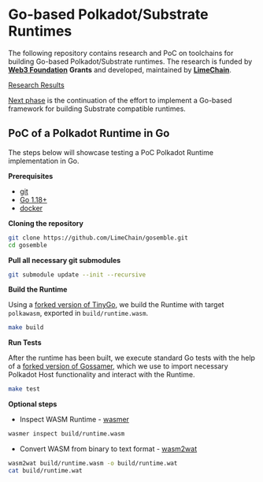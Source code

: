 # Go-based Polkadot/Substrate Runtimes 

The following repository contains research and PoC on toolchains for building Go-based Polkadot/Substrate runtimes.
The research is funded by [**Web3 Foundation**](https://web3.foundation) **Grants** and developed, maintained by
[**LimeChain**](https://limechain.tech).

[Research Results](./docs/2-go-based-polkadot-runtime.md)

[Next phase](https://github.com/LimeChain/gosemble) is the continuation of the effort to implement a Go-based framework for building Substrate compatible runtimes.


## PoC of a Polkadot Runtime in Go

The steps below will showcase testing a PoC Polkadot Runtime implementation in Go.

**Prerequisites**

- [git](https://git-scm.com/downloads)
- [Go 1.18+](https://golang.org/doc/install)
- [docker](https://docs.docker.com/install/)

**Cloning the repository**

```bash
git clone https://github.com/LimeChain/gosemble.git
cd gosemble
```

**Pull all necessary git submodules**

```bash
git submodule update --init --recursive
```

**Build the Runtime**

Using a [forked version of TinyGo](https://github.com/LimeChain/tinygo), we build the Runtime with target `polkawasm`,
exported in `build/runtime.wasm`.

```bash
make build
```

**Run Tests**

After the runtime has been built, we execute standard Go tests with the help of
a [forked version of Gossamer](https://github.com/LimeChain/gossamer), which we use to import necessary Polkadot Host
functionality and interact with the Runtime.

```bash
make test
```

**Optional steps**

* Inspect WASM Runtime - [wasmer](https://wasmer.io/)

```bash
wasmer inspect build/runtime.wasm
```

* Convert WASM from binary to text format - [wasm2wat](https://command-not-found.com/wasm2wat)

```bash
wasm2wat build/runtime.wasm -o build/runtime.wat
cat build/runtime.wat
```

